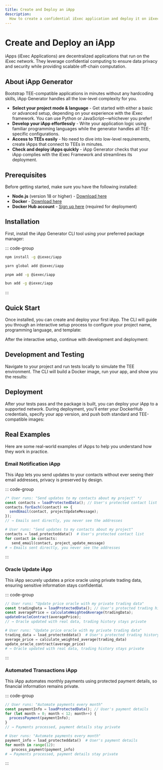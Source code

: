 ```yaml
---
title: Create and Deploy an iApp
description:
  How to create a confidential iExec application and deploy it on iExec protocol
---
```


# Create and Deploy an iApp

iApps (iExec Applications) are decentralized applications that run on the iExec
network. They leverage confidential computing to ensure data privacy and
security while providing scalable off-chain computation.

## About iApp Generator

Bootstrap TEE-compatible applications in minutes without any hardcoding skills,
iApp Generator handles all the low-level complexity for you.

- **Select your project mode & language** - Get started with either a basic or
  advanced setup, depending on your experience with the iExec framework. You can
  use Python or JavaScript—whichever you prefer!
- **Develop your iApp effortlessly** - Write your application logic using
  familiar programming languages while the generator handles all TEE-specific
  configurations.
- **Access to TEEs easily** - No need to dive into low-level requirements,
  create iApps that connect to TEEs in minutes.
- **Check and deploy iApps quickly** - iApp Generator checks that your iApp
  complies with the iExec Framework and streamlines its deployment.

## Prerequisites

Before getting started, make sure you have the following installed:

- **Node.js** (version 18 or higher) - [Download here](https://nodejs.org/)
- **Docker** - [Download here](https://www.docker.com/get-started)
- **Docker Hub account** - [Sign up here](https://hub.docker.com/) (required for
  deployment)

## Installation

First, install the iApp Generator CLI tool using your preferred package manager:

::: code-group

```sh [npm]
npm install -g @iexec/iapp
```

```sh [yarn]
yarn global add @iexec/iapp
```

```sh [pnpm]
pnpm add -g @iexec/iapp
```

```sh [bun]
bun add -g @iexec/iapp
```

:::

## Quick Start

Once installed, you can create and deploy your first iApp. The CLI will guide
you through an interactive setup process to configure your project name,
programming language, and template:

<CLIDemo
  initialCommand="iapp init"
  asciiText="iApp"
  :steps="[
    {
      showAt: 2,
      completeAt: 4,
      question: 'What is your project name? (A folder with this name will be created)',
      answer: 'hello-world',
      showTyping: true,
      isComplete: false
    },
    {
      showAt: 4,
      completeAt: 6,
      question: 'Which language do you want to use?',
      answer: 'JavaScript',
      options: [
        { label: 'JavaScript', selected: true },
        { label: 'Python', selected: false }
      ],
      highlighted: false,
      isComplete: false
    },
    {
      showAt: 6,
      completeAt: 8,
      question: 'What kind of project do you want to init?',
      answer: 'Hello World',
      options: [
        { label: 'Hello World - iapp quick start', selected: true },
        { label: 'advanced', selected: false }
      ],
      highlighted: false,
      isComplete: false
    }
  ]"
  :completionStep="8"
  :completionMessage="'Generating your iApp...'"
  :completionItems="[
    '📁 Created hello-world/',
    '📄 Added package.json',
    '🐳 Added Dockerfile',
    '⚙️ Added iExec configuration'
  ]"
  :successMessage="'Your iApp is ready!'"
/>

After the interactive setup, continue with development and deployment:

## Development and Testing

Navigate to your project and run tests locally to simulate the TEE environment.
The CLI will build a Docker image, run your app, and show you the results:

<CLIDemo
  initialCommand="iapp test"
  :steps="[
    {
      showAt: 2,
      question: 'No app secret is configured (from iapp.config.json)',
      answer: '',
      showTyping: false,
      isComplete: true
    },
    {
      showAt: 3,
      question: 'App docker image built (sha256:9cc0de820aaaf8f86700a3ec4082fe69b9e9a48a117ebb0ade0d82d0879cbe41)',
      answer: '',
      showTyping: false,
      isComplete: true
    },
    {
      showAt: 4,
      question: 'App docker image ran and exited successfully.',
      answer: '',
      showTyping: false,
      isComplete: true
    },
    {
      showAt: 5,
      completeAt: 6,
      question: 'Would you like to see the app logs? (12 lines)',
      answer: 'no',
      options: [
        { label: 'yes', selected: false },
        { label: 'no', selected: true }
      ],
      highlighted: false,
      showTyping: false,
      isComplete: false
    },
    {
      showAt: 7,
      question: 'Checked app output',
      answer: '',
      showTyping: false,
      isComplete: true
    },
    {
      showAt: 8,
      completeAt: 10,
      question: 'Would you like to see the result? (View ./output/)',
      answer: 'yes',
      options: [
        { label: 'yes', selected: true },
        { label: 'no', selected: false }
      ],
      highlighted: false,
      showTyping: false,
      isComplete: false
    }
  ]"
  :completionStep="11"
  :completionMessage="'📁 output directory content:'"
  :completionItems="[
    '└ computed.json',
    '└ result.txt'
  ]"
  :successMessage="'hello world'"
  :autoRestart="true"
/>

## Deployment

After your tests pass and the package is built, you can deploy your iApp to a
supported network. During deployment, you'll enter your DockerHub credentials,
specify your app version, and push both standard and TEE-compatible images:

<CLIDemo
  initialCommand="iapp deploy"
  asciiText="Deploy"
  :steps="[
    {
      showAt: 2,
      question: 'Using chain bellecour',
      answer: '',
      showTyping: false,
      isComplete: true
    },
    {
      showAt: 3,
      question: 'Using saved walletPrivateKey (from iapp.config.json)',
      answer: '',
      showTyping: false,
      isComplete: true
    },
    {
      showAt: 4,
      completeAt: 6,
      question: 'What is your username on DockerHub? (It will be used to properly tag the Docker image)',
      answer: 'bob',
      showTyping: true,
      isComplete: false
    },
    {
      showAt: 6,
      completeAt: 8,
      question: 'What is your DockerHub access token?',
      answer: '**********************',
      showTyping: true,
      isComplete: false
    },
    {
      showAt: 8,
      completeAt: 10,
      question: 'What is the version of your iApp?',
      answer: '0.0.1',
      showTyping: true,
      isComplete: false
    },
    {
      showAt: 10,
      question: 'Docker image built (sha256:a53fc4c480f482c384a13266ea2cb6cc5572733c866c44a5f604f4bfab3a744a) and tagged bob/hello-world:0.0.1',
      answer: '',
      showTyping: false,
      isComplete: true
    },
    {
      showAt: 11,
      question: 'Pushed image bob/hello-world:0.0.1 on dockerhub',
      answer: '',
      showTyping: false,
      isComplete: true
    },
    {
      showAt: 12,
      question: 'Pushed TEE image bob/hello-world:0.0.1-tee-scone-5.9.1-v16-debug-ce3a01d9c5d7 on dockerhub',
      answer: '',
      showTyping: false,
      isComplete: true
    },
    {
      showAt: 13,
      question: 'TEE app deployed',
      answer: '',
      showTyping: false,
      isComplete: true
    }
  ]"
  :completionStep="14"
  :completionMessage="'Deployment of your iApp completed successfully:'"
  :completionItems="[
    '└ Docker image: bob/hello-world:0.0.1-tee-scone-5.9.1-v16-debug-ce3a01d9c5d7',
    '└ iApp address: 0x1f80DCebc2EAAff0Db7156413C43B7e88D189923'
  ]"
  :successMessage="'Run iapp run 0x1f80DCebc2EAAff0Db7156413C43B7e88D189923 to execute your iApp on an iExec TEE worker'"
  :autoRestart="true"
/>

## Real Examples

Here are some real-world examples of iApps to help you understand how they work
in practice.

### Email Notification iApp

This iApp lets you send updates to your contacts without ever seeing their email
addresses, privacy is preserved by design.

::: code-group

```js [Node.js]
/* User runs: "Send updates to my contacts about my project" */
const contacts = loadProtectedData(); // User's protected contact list
contacts.forEach((contact) => {
  sendEmail(contact, projectUpdateMessage);
});
// → Emails sent directly, you never see the addresses
```

```python [Python]
# User runs: "Send updates to my contacts about my project"
contacts = load_protecteddata()  # User's protected contact list
for contact in contacts:
   send_email(contact, project_update_message)
# → Emails sent directly, you never see the addresses
```

:::

### Oracle Update iApp

This iApp securely updates a price oracle using private trading data, ensuring
sensitive information stays confidential.

::: code-group

```js [Node.js]
// User runs: "Update price oracle with my private trading data"
const tradingData = loadProtectedData(); // User's protected trading history
const averagePrice = calculateWeightedAverage(tradingData);
updateOracleContract(averagePrice);
// → Oracle updated with real data, trading history stays private
```

```python [Python]
# User runs: "Update price oracle with my private trading data"
trading_data = load_protecteddata()  # User's protected trading history
average_price = calculate_weighted_average(trading_data)
update_oracle_contract(average_price)
# → Oracle updated with real data, trading history stays private
```

:::

### Automated Transactions iApp

This iApp automates monthly payments using protected payment details, so
financial information remains private.

::: code-group

```js [Node.js]
// User runs: "Automate payments every month"
const paymentInfo = loadProtectedData(); // User's payment details
for (let month = 0; month < 12; month++) {
  processPayment(paymentInfo);
}
// → Payments processed, payment details stay private
```

```python [Python]
# User runs: "Automate payments every month"
payment_info = load_protecteddata()  # User's payment details
for month in range(12):
   process_payment(payment_info)
# → Payments processed, payment details stay private
```

:::

<script setup>
import CLIDemo from '@/components/CLIDemo.vue';
</script>
